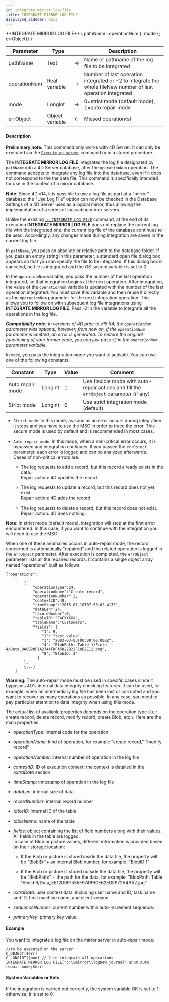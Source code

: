 ```yaml
---
id: integrate-mirror-log-file
title: INTEGRATE MIRROR LOG FILE
displayed_sidebar: docs
---
```



<!-- REF #_command_.INTEGRATE MIRROR LOG FILE.Syntax-->**INTEGRATE MIRROR LOG FILE** ( pathName ; operationNum {; mode {; errObject}} ) <!-- END REF-->


<!-- REF #_command_.INTEGRATE MIRROR LOG FILE.Params -->
|Parameter|Type||Description|
|---------|--- |:---:|------|
|pathName|Text|->|Name or pathname of the log file to be integrated|
|operationNum|Real variable|->|Number of last operation integrated or -2 to integrate the whole fileNew number of last operation integrated|
|mode|Longint|->|0=strict mode (default mode), 1=auto repair mode|
|errObject|Object variable|<-|Missed operation(s)|
<!-- END REF -->


#### Description




**Preliminary note:** This command only works with 4D Server. It can only be executed via the [`Execute on server`](execute-on-server.md) command or in a stored procedure.

The **INTEGRATE MIRROR LOG FILE** integrates the log file designated by `pathName` into a 4D Server database, after the `operationNum` operation. The command accepts to integrate any log file into the database, even if it does not correspond to the the data file. This command is specifically intended for use in the context of a mirror database. 

**Note:** Since 4D v14, it is possible to use a log file as part of a "mirror" database: the "Use Log File" option can now be checked in the Database Settings of a 4D Server used as a logical mirror, thus allowing the implementation of a series of cascading mirror servers.

Unlike the existing [`_o_INTEGRATE LOG FILE`](_o_integrate-log-file.md) command, at the end of its execution **INTEGRATE MIRROR LOG FILE** does not replace the current log file with the integrated one: the current log file of the database continues to be used. Accordingly, any changes made during integration are saved in the current log file.

In `pathName`, you pass an absolute or relative path to the database folder. If you pass an empty string in this parameter, a standard open file dialog box appears so that you can specify the file to be integrated. If this dialog box is canceled, no file is integrated and the *OK* system variable is set to 0.

In the `operationNum` variable, you pass the number of the last operation integrated, so that integration begins at the next operation. After integration, the value of the `operationNum` variable is updated with the number of the last operation integrated. You must save this variable and then reuse it directly as the `operationNum` parameter for the next integration operation. This allows you to follow on with subsequent log file integrations using **INTEGRATE MIRROR LOG FILE**. Pass -2 in the variable to integrate all the operations in the log file.

***Compatibility note***: *In versions of 4D prior to v15 R4, the `operationNum` parameter was optional; however, from now on, if the `operationNum` parameter is omitted, an error is generated. To restore the original functioning of your former code, you can just pass -2 in the `operationNum` parameter variable*. 

In `mode`, you pass the integration mode you want to activate. You can use one of the following constants:


| Constant         | Type    | Value | Comment                                                                              |
|------------------|---------|-------|---------|
| Auto repair mode | Longint | 1     | Use flexible mode with auto-repair actions and fill the `errObject` parameter (if any) |
| Strict mode      | Longint | 0     | Use strict integration mode (default)                                                |
 

* `Strict mode`: In this mode, as soon as an error occurs during integration, it stops and you have to use the MSC in order to trace the error. This secure mode is used by default and is recommended in most cases. 

* `Auto repair mode`: In this mode, when a non-critical error occurs, it is bypassed and integration continues. If you passed the `errObject` parameter, each error is logged and can be analyzed afterwards.<br />Cases of non-critical errors are:<br /> 

	* The log requests to add a record, but this record already exists in the data. <br />Repair action: 4D updates the record.

	* The log requests to update a record, but this record does not yet exist. <br />Repair action: 4D adds the record.

	* The log requests to delete a record, but this record does not exist. <br />Repair action: 4D does nothing.  

**Note**: In strict mode (default mode), integration will stop at the first error encountered. In this case, if you want to continue with the integration you will need to use the MSC.

When one of these anomalies occurs in auto-repair mode, the record concerned is automatically "repaired" and the related operation is logged in the `errObject` parameter. After execution is completed, the `errObject` parameter lists all the repaired records. It contains a single object array named "operations" built as follows:

```
{"operations":
    [
        {
            "operationType":24,
            "operationName":"Create record",
            "operationNumber":2,
            "contextID":48,
            "timeStamp":"2015-07-10T07:53:02.413Z",
            "dataLen":24,
            "recordNumber":0,
            "tableID":"F4CXXXXX",
            "tableName":"Customers",
            "fields": {
                "1": 9,
                "2": "test value",
                "3": "2003-03-03T00:00:00.000Z",
                "4": "BlobPath: Table 1/Field 4/Data_9ACB28F1A2744FDFA5822B22F18B2E12.png",
                "8": "BlobID: 2"
              }
        },
        {...}
    ]

```


**Warning:** The auto-repair mode must be used in specific cases since it bypasses 4D's internal data integrity checking features. It can be used, for example, when an intermediary log file has been lost or corrupted and you want to recover as many operations as possible. In any case, you need to pay particular attention to data integrity when using this mode.

The actual list of available properties depends on the operation type  (i.e.: create record, delete record, modify record, create Blob, etc.). Here are the main properties:

* *operationType*: internal code for the operation

* *operationName*: kind of operation, for example "create record," "modify record"

* *operationNumber*: internal number of operation in the log file

* *contextID*: ID of execution context; the context is detailed in the *extraData* section

* *timeStamp*: timestamp of operation in the log file

* *dataLen*: internal size of data

* *recordNumber*: internal record number

* *tableID*: internal ID of the table

* *tableName*: name of the table

* *fields*: object containing the list of field numbers along with their values. All fields in the table are logged. <br/>In case of Blob or picture values, different information is provided based on their storage location:<br/>

	*  If the Blob or picture is stored inside the data file, the property will be "BlobID:"+ an internal Blob number, for example: "BlobID:1"

	* If the Blob or picture is stored outside the data file, the property will be "BlobPath:" + the path for the data, for example: "BlobPath: Table 1/Field 6/Data_EE12D091535F9748BCE62EDE972A4BA2.jpg"

* *extraData*: user context data, including user name and ID, task name and ID, host machine name, and client version.

* *sequenceNumber*: current number within auto-increment sequence.

* *primaryKey*: primary key value.


#### Example


You want to integrate a log file on the mirror server in auto-repair mode:


```4d
//to be executed on the server
C_OBJECT($err)
C_LONGINT($num) //-2 to integrate all operations
INTEGRATE MIRROR LOG FILE("c:\\mirror\\logNew.journal";$num;Auto repair mode;$err)
```



#### System Variables or Sets




If the integration is carried out correctly,  the system variable OK is set to 1; otherwise, it is set to 0.


